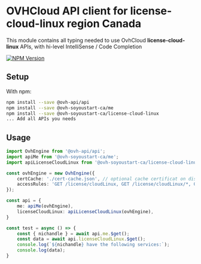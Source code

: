 # OVHCloud API client for **license-cloud-linux** region Canada

This module contains all typing needed to use OvhCloud **license-cloud-linux** APIs, with hi-level IntelliSense / Code Completion

[![NPM Version](https://img.shields.io/npm/v/@ovh-soyoustart-ca/license-cloud-linux.svg?style=flat)](https://www.npmjs.org/package/@ovh-soyoustart-ca/license-cloud-linux)

## Setup

With npm:

```bash
npm install --save @ovh-api/api
npm install --save @ovh-soyoustart-ca/me
npm install --save @ovh-soyoustart-ca/license-cloud-linux
... Add all APIs you needs
```

## Usage

```typescript
import OvhEngine from '@ovh-api/api';
import apiMe from '@ovh-soyoustart-ca/me';
import apiLicenseCloudLinux from '@ovh-soyoustart-ca/license-cloud-linux';

const ovhEngine = new OvhEngine({ 
    certCache: './cert-cache.json', // optional cache certificat on disk.
    accessRules: 'GET /license/cloudLinux, GET /license/cloudLinux/*, GET /me', // optional limit the requested privileges.
});

const api = {
    me: apiMe(ovhEngine),
    licenseCloudLinux: apiLicenseCloudLinux(ovhEngine),
}

const test = async () => {
    const { nichandle } = await api.me.$get();
    const data = await api.licenseCloudLinux.$get();
    console.log(`${nichandle} have the following services:`);
    console.log(data);
}
```
